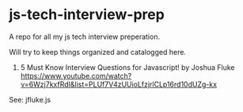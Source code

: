 # js-tech-interview-prep
A repo for all my js tech interview preperation.  

Will try to keep things organized and catalogged here.

1) 5 Must Know Interview Questions for Javascript! by Joshua Fluke
https://www.youtube.com/watch?v=6Wzj7kxfRdI&list=PLUf7V4zUUioLfzjrlCLp16rd10dUZg-kx

See: jfluke.js
